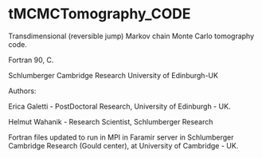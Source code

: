 # tMCMCTomography_CODE

Transdimensional (reversible jump) Markov chain Monte Carlo tomography code.

Fortran 90, C.

Schlumberger Cambridge Research
University of Edinburgh-UK

Authors:


Erica Galetti - PostDoctoral Research, University of Edinburgh - UK.

Helmut Wahanik - Research Scientist, Schlumberger Research

Fortran files updated to run in MPI in Faramir server in Schlumberger Cambridge Research (Gould center), at University of Cambridge - UK.
